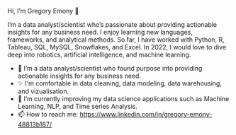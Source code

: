  Hi, I’m Gregory Emony 👋
 
I’m a data analyst/scientist who’s passionate about providing actionable insights for any business need. I enjoy learning new languages, frameworks, and analytical methods. So far, I have worked with Python, R, Tableau, SQL, MySQL, Snowflakes, and Excel. In 2022, I would love to dive deep into robotics, artificial intelligence, and machine learning.

- 👀 I’m a data analyst/scientist who found purpose into providing actionable insights for any business need. 
- ✨ I'm comfortable in data cleaning, data modeling, data warehousing, and vizualisation.
- 🌱 I’m currently improving my data science applications such as Machine Learning, NLP, and Time series Analysis.
- 📫 How to reach me: https://www.linkedin.com/in/gregory-emony-48813b187/

<!---
GregEmony/GregEmony is a ✨ special ✨ repository because its `README.md` (this file) appears on your GitHub profile.
You can click the Preview link to take a look at your changes.
--->
